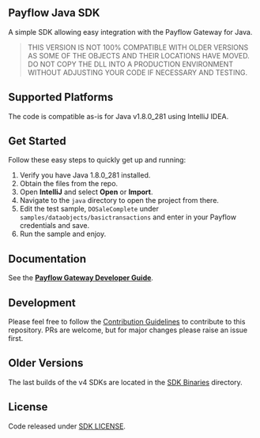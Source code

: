 Payflow Java SDK  
----------------

A simple SDK allowing easy integration with the Payflow Gateway for Java.

> THIS VERSION IS NOT 100%  COMPATIBLE WITH OLDER VERSIONS AS SOME OF THE OBJECTS AND THEIR LOCATIONS HAVE MOVED. 
DO NOT COPY THE DLL INTO A PRODUCTION ENVIRONMENT WITHOUT ADJUSTING YOUR CODE IF NECESSARY AND TESTING.

## Supported Platforms
The code is compatible as-is for Java v1.8.0_281 using IntelliJ IDEA.

## Get Started
Follow these easy steps to quickly get up and running:
1. Verify you have Java 1.8.0_281 installed.
1. Obtain the files from the repo.
1. Open **IntelliJ** and select **Open** or **Import**.
1. Navigate to the `java` directory to open the project from there.
1. Edit the test sample, `DOSaleComplete` under `samples/dataobjects/basictransactions` and enter in your Payflow credentials and save.
1. Run the sample and enjoy.

## Documentation
See the [**Payflow Gateway Developer Guide**](https://developer.paypal.com/docs/payflow/integration-guide/).

## Development
Please feel free to follow the [Contribution Guidelines](./CONTRIBUTING.md) to contribute to this repository. PRs are welcome, but for major changes please raise an issue first.

## Older Versions
The last builds of the v4 SDKs are located in the [SDK Binaries](https://github.com/paypal/payflow-gateway/tree/master/SDK%20Binaries/) directory.

## License
Code released under [SDK LICENSE](https://github.com/paypal/payflow-gateway/blob/master/LICENSE).
